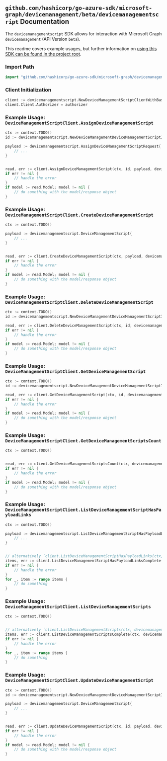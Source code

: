 
## `github.com/hashicorp/go-azure-sdk/microsoft-graph/devicemanagement/beta/devicemanagementscript` Documentation

The `devicemanagementscript` SDK allows for interaction with Microsoft Graph `devicemanagement` (API Version `beta`).

This readme covers example usages, but further information on [using this SDK can be found in the project root](https://github.com/hashicorp/go-azure-sdk/tree/main/docs).

### Import Path

```go
import "github.com/hashicorp/go-azure-sdk/microsoft-graph/devicemanagement/beta/devicemanagementscript"
```


### Client Initialization

```go
client := devicemanagementscript.NewDeviceManagementScriptClientWithBaseURI("https://graph.microsoft.com")
client.Client.Authorizer = authorizer
```


### Example Usage: `DeviceManagementScriptClient.AssignDeviceManagementScript`

```go
ctx := context.TODO()
id := devicemanagementscript.NewDeviceManagementDeviceManagementScriptID("deviceManagementScriptId")

payload := devicemanagementscript.AssignDeviceManagementScriptRequest{
	// ...
}


read, err := client.AssignDeviceManagementScript(ctx, id, payload, devicemanagementscript.DefaultAssignDeviceManagementScriptOperationOptions())
if err != nil {
	// handle the error
}
if model := read.Model; model != nil {
	// do something with the model/response object
}
```


### Example Usage: `DeviceManagementScriptClient.CreateDeviceManagementScript`

```go
ctx := context.TODO()

payload := devicemanagementscript.DeviceManagementScript{
	// ...
}


read, err := client.CreateDeviceManagementScript(ctx, payload, devicemanagementscript.DefaultCreateDeviceManagementScriptOperationOptions())
if err != nil {
	// handle the error
}
if model := read.Model; model != nil {
	// do something with the model/response object
}
```


### Example Usage: `DeviceManagementScriptClient.DeleteDeviceManagementScript`

```go
ctx := context.TODO()
id := devicemanagementscript.NewDeviceManagementDeviceManagementScriptID("deviceManagementScriptId")

read, err := client.DeleteDeviceManagementScript(ctx, id, devicemanagementscript.DefaultDeleteDeviceManagementScriptOperationOptions())
if err != nil {
	// handle the error
}
if model := read.Model; model != nil {
	// do something with the model/response object
}
```


### Example Usage: `DeviceManagementScriptClient.GetDeviceManagementScript`

```go
ctx := context.TODO()
id := devicemanagementscript.NewDeviceManagementDeviceManagementScriptID("deviceManagementScriptId")

read, err := client.GetDeviceManagementScript(ctx, id, devicemanagementscript.DefaultGetDeviceManagementScriptOperationOptions())
if err != nil {
	// handle the error
}
if model := read.Model; model != nil {
	// do something with the model/response object
}
```


### Example Usage: `DeviceManagementScriptClient.GetDeviceManagementScriptsCount`

```go
ctx := context.TODO()


read, err := client.GetDeviceManagementScriptsCount(ctx, devicemanagementscript.DefaultGetDeviceManagementScriptsCountOperationOptions())
if err != nil {
	// handle the error
}
if model := read.Model; model != nil {
	// do something with the model/response object
}
```


### Example Usage: `DeviceManagementScriptClient.ListDeviceManagementScriptHasPayloadLinks`

```go
ctx := context.TODO()

payload := devicemanagementscript.ListDeviceManagementScriptHasPayloadLinksRequest{
	// ...
}


// alternatively `client.ListDeviceManagementScriptHasPayloadLinks(ctx, payload, devicemanagementscript.DefaultListDeviceManagementScriptHasPayloadLinksOperationOptions())` can be used to do batched pagination
items, err := client.ListDeviceManagementScriptHasPayloadLinksComplete(ctx, payload, devicemanagementscript.DefaultListDeviceManagementScriptHasPayloadLinksOperationOptions())
if err != nil {
	// handle the error
}
for _, item := range items {
	// do something
}
```


### Example Usage: `DeviceManagementScriptClient.ListDeviceManagementScripts`

```go
ctx := context.TODO()


// alternatively `client.ListDeviceManagementScripts(ctx, devicemanagementscript.DefaultListDeviceManagementScriptsOperationOptions())` can be used to do batched pagination
items, err := client.ListDeviceManagementScriptsComplete(ctx, devicemanagementscript.DefaultListDeviceManagementScriptsOperationOptions())
if err != nil {
	// handle the error
}
for _, item := range items {
	// do something
}
```


### Example Usage: `DeviceManagementScriptClient.UpdateDeviceManagementScript`

```go
ctx := context.TODO()
id := devicemanagementscript.NewDeviceManagementDeviceManagementScriptID("deviceManagementScriptId")

payload := devicemanagementscript.DeviceManagementScript{
	// ...
}


read, err := client.UpdateDeviceManagementScript(ctx, id, payload, devicemanagementscript.DefaultUpdateDeviceManagementScriptOperationOptions())
if err != nil {
	// handle the error
}
if model := read.Model; model != nil {
	// do something with the model/response object
}
```
